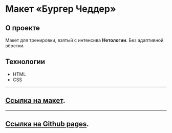 # Макет «Бургер Чеддер» 

## О проекте

Макет для тренировки, взятый с интенсива **Нетологии**.
Без адаптивной вёрстки.

## Технологии
- HTML
- CSS
___
## [Ссылка на макет](https://www.figma.com/file/3IgVqCQdkiCyp5ERCBlPuW/1st_screen?type=design&mode=design&t=0jfDnuXEzoLxn3xR-0).
___
## [Ссылка на Github pages](https://www.figma.com/file/3IgVqCQdkiCyp5ERCBlPuW/1st_screen?type=design&mode=design&t=0jfDnuXEzoLxn3xR-0).

